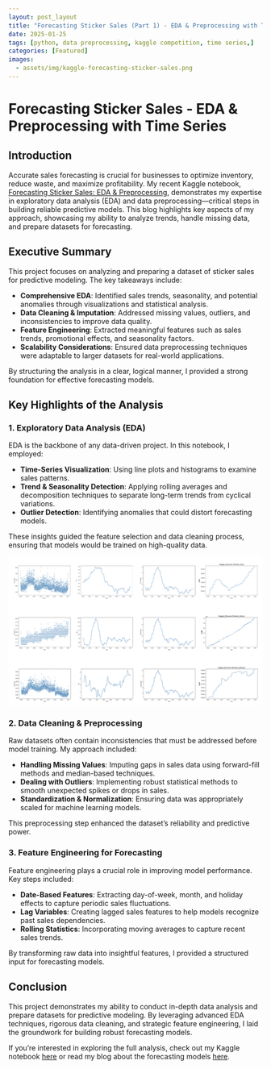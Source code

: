 ```yaml
---
layout: post_layout
title: "Forecasting Sticker Sales (Part 1) - EDA & Preprocessing with Time Series"
date: 2025-01-25
tags: [python, data preprocessing, kaggle competition, time series,]
categories: [Featured]
images:
  - assets/img/kaggle-forecasting-sticker-sales.png
---
```


# Forecasting Sticker Sales - EDA & Preprocessing with Time Series

## Introduction

Accurate sales forecasting is crucial for businesses to optimize inventory, reduce waste, and maximize profitability. My recent Kaggle notebook, [Forecasting Sticker Sales: EDA & Preprocessing](https://www.kaggle.com/code/hoale2908/forecasting-sticker-sales-eda-preprocessing), demonstrates my expertise in exploratory data analysis (EDA) and data preprocessing—critical steps in building reliable predictive models. This blog highlights key aspects of my approach, showcasing my ability to analyze trends, handle missing data, and prepare datasets for forecasting.

## Executive Summary

This project focuses on analyzing and preparing a dataset of sticker sales for predictive modeling. The key takeaways include:

- **Comprehensive EDA**: Identified sales trends, seasonality, and potential anomalies through visualizations and statistical analysis.
- **Data Cleaning & Imputation**: Addressed missing values, outliers, and inconsistencies to improve data quality.
- **Feature Engineering**: Extracted meaningful features such as sales trends, promotional effects, and seasonality factors.
- **Scalability Considerations**: Ensured data preprocessing techniques were adaptable to larger datasets for real-world applications.

By structuring the analysis in a clear, logical manner, I provided a strong foundation for effective forecasting models.

## Key Highlights of the Analysis

### 1. Exploratory Data Analysis (EDA)
EDA is the backbone of any data-driven project. In this notebook, I employed:
- **Time-Series Visualization**: Using line plots and histograms to examine sales patterns.
- **Trend & Seasonality Detection**: Applying rolling averages and decomposition techniques to separate long-term trends from cyclical variations.
- **Outlier Detection**: Identifying anomalies that could distort forecasting models.

These insights guided the feature selection and data cleaning process, ensuring that models would be trained on high-quality data.

<img src="https://raw.githubusercontent.com/Hoale2908/kaggle_forecasting_sticker_sales/refs/heads/main/sales_trend.png" class="post-image" alt="sales_trend">

### 2. Data Cleaning & Preprocessing
Raw datasets often contain inconsistencies that must be addressed before model training. My approach included:
- **Handling Missing Values**: Imputing gaps in sales data using forward-fill methods and median-based techniques.
- **Dealing with Outliers**: Implementing robust statistical methods to smooth unexpected spikes or drops in sales.
- **Standardization & Normalization**: Ensuring data was appropriately scaled for machine learning models.

This preprocessing step enhanced the dataset’s reliability and predictive power.

### 3. Feature Engineering for Forecasting
Feature engineering plays a crucial role in improving model performance. Key steps included:
- **Date-Based Features**: Extracting day-of-week, month, and holiday effects to capture periodic sales fluctuations.
- **Lag Variables**: Creating lagged sales features to help models recognize past sales dependencies.
- **Rolling Statistics**: Incorporating moving averages to capture recent sales trends.

By transforming raw data into insightful features, I provided a structured input for forecasting models.

## Conclusion
This project demonstrates my ability to conduct in-depth data analysis and prepare datasets for predictive modeling. By leveraging advanced EDA techniques, rigorous data cleaning, and strategic feature engineering, I laid the groundwork for building robust forecasting models.

If you’re interested in exploring the full analysis, check out my Kaggle notebook [here](https://www.kaggle.com/code/hoale2908/forecasting-sticker-sales-eda-preprocessing) or read my blog about the forecasting models [here](https://hoale2908.github.io/featured/2025/02/01/forecasting-sales-modeling-with-time-series.html).

